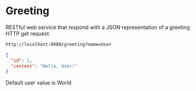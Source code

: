 # Greeting

RESTful web service that respond with a JSON representation of a greeting HTTP
get request.

```markdown
http://localhost:8080/greeting?name=User
```

```json
{
  "id": 1,
  "content": "Hello, User!"
}
```

Default user value is World
